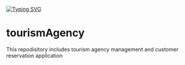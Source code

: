 <a href="https://git.io/typing-svg"><img src="https://readme-typing-svg.demolab.com?font=Fira+Code&pause=1000&width=435&lines=:hourglass:+ Pending" alt="Typing SVG" /></a>
# tourismAgency
This repodisitory includes tourism agency management and customer reservation application
